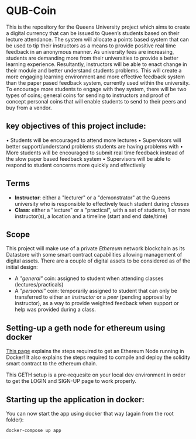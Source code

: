 # QUB-Coin

This is the repository for the Queens University project which aims to create a digital currency that can be issued to Queen’s students based on their lecture attendance. The system will allocate a points based system that can be used to tip their instructors as a means to provide positive real time feedback in an anonymous manner. As university fees are increasing, students are demanding more from their universities to provide a better learning experience. Resultantly, instructors will be able to enact change in their module and better understand students problems. This will create a more engaging learning environment and more effective feedback system than the paper pased feedback system, currently used within the university. To encourage more students to engage with they system, there will be two types of coins; general coins for sending to instructors and proof of concept personal coins that will enable students to send to their peers and buy from a vendor.

## key objectives of this project include:

•	Students will be encouraged to attend more lectures
•	Supervisors will better support/understand problems students are having problems with
•	More students will be encouraged to submit real time feedback instead of the slow paper based feedback system
•	Supervisors will be able to respond to student concerns more quickly and effectively


## Terms
* **Instructor**: either a "lecturer" or a "demonstrator" at the Queens university who is responsible to effectively teach student during *classes*
* **Class**: either a "lecture" or a "practical", with a set of students, 1 or more instructor(s), a location and a timeline (start and end date/time)

## Scope
This project will make use of a private *Ethereum* network blockchain as its Datastore with some smart contract capabilities allowing management of digital assets.
There are a couple of digital assets to be considered as of the initial design:
* A *"general"* coin:  assigned to student when attending classes (lectures/practicals)
* A *"personal"* coin:  temporarily assigned to student that can only be transferred to either an *instructor* or a *peer* (pending approval by instructor), as a way to provide weighted feedback when support or help was provided during a class.  

## Setting-up a geth node for ethereum using docker

[This page](docs/geth-setup.md) explains the steps required to get an Ethereum Node running in Docker!
It also explains the steps required to compile and deploy the solidity smart contract to the ethereum chain.

This GETH setup is a pre-requesite on your local dev environment in order to get the LOGIN and SIGN-UP page to work properly.

## Starting up the application in docker:

You can now start the app using docker that way (again from the root folder):

```docker-compose up app```
